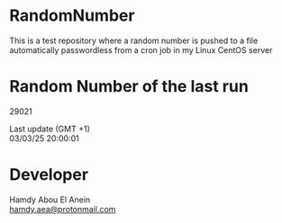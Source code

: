 # RandomNumber    
This is a test repository where a random number is pushed to a file automatically passwordless from a cron job in my Linux CentOS server    
# Random Number of the last run   
29021
      
Last update (GMT +1)    
03/03/25 20:00:01
# Developer    
Hamdy Abou El Anein   
hamdy.aea@protonmail.com
